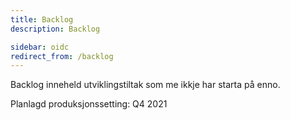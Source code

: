 ```yaml
---
title: Backlog
description: Backlog

sidebar: oidc
redirect_from: /backlog
---
```



Backlog inneheld utviklingstiltak som me ikkje har starta på enno.



Planlagd produksjonssetting: Q4 2021
